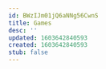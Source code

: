 ```yaml
---
id: BWzIJm01jQ6aNNg56CwnS
title: Games
desc: ''
updated: 1603642840593
created: 1603642840593
stub: false
---
```



